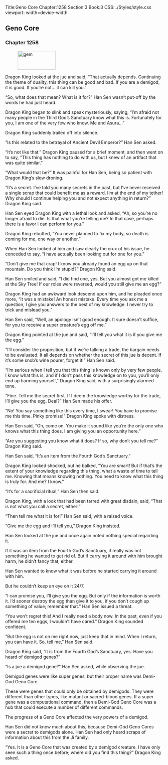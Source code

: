 Title:Geno Core 
Chapter:1258 
Section:3 
Book:3 
CSS:../Styles/style.css 
viewport: width=device-width
  
## Geno Core
### Chapter 1258 
<figure>
	<img src="../Images/gem.gif" alt="gem" id="gem" width="120" height="60" />
</figure>
  

  
  Dragon King looked at the jue and said, “That actually depends. Continuing the theme of duality, this thing can be good and bad. If you are a demigod, it is good. If you’re not… it can kill you.”

“So, what does that mean? What is it for?” Han Sen wasn’t put-off by the words he had just heard.

Dragon King began to slink and speak mysteriously, saying, “I’m afraid not many people in the Third God’s Sanctuary know what this is. Fortunately for you, I am one of the very few who know. Me and Asura…”

Dragon King suddenly trailed off into silence.

“Is this related to the betrayal of Ancient Devil Emperor?” Han Sen asked.

“It’s not like that.” Dragon King paused for a brief moment, and then went on to say, “This thing has nothing to do with us, but I knew of an artifact that was quite similar.”

“What would that be?” It was painful for Han Sen, being so patient with Dragon King’s slow droning.

“It’s a secret. I’ve told you many secrets in the past, but I’ve never received a single scrap that could benefit me as a reward. I’m at the end of my tether! Why should I continue helping you and not expect anything in return?” Dragon King said.

Han Sen eyed Dragon King with a lethal look and asked, “Ah, so you’re no longer afraid to die. Is that what you’re telling me? In that case, perhaps there is a favor I can perform for you.”

Dragon King rebutted, “You never planned to fix my body, so death is coming for me, one way or another.”

When Han Sen looked at him and saw clearly the crux of his issue, he conceded to say, “I have actually been looking out for one for you.”

“Don’t give me that crap! I know you already found an egg up on that mountain. Do you think I’m stupid?” Dragon King said.

Han Sen smiled and said, “I did find one, yes. But you almost got me killed at the Sky Tree! If our roles were reversed, would you still give me an egg?”

Dragon King had an awkward look descend upon him, and he pleaded once more, “It was a mistake! An honest mistake. Every time you ask me a question, I give you answers to the best of my knowledge. I never try to trick and mislead you.”

Han Sen said, “Well, an apology isn’t good enough. It sure doesn’t suffice, for you to receive a super creature’s egg off me.”

Dragon King pointed at the jue and said, “I’ll tell you what it is if you give me the egg.”

“I’ll consider the proposition, but if we’re talking a trade, the bargain needs to be evaluated. It all depends on whether the secret of this jue is decent. If it’s some snob’s wine pourer, forget it!” Han Sen said.

“I’m serious when I tell you that this thing is known only by very few people. I know what this is, and if I don’t pass this knowledge on to you, you’ll only end up harming yourself,” Dragon King said, with a surprisingly alarmed tone.

“Fine. Tell me the secret first. If I deem the knowledge worthy for the trade, I’ll give you the egg. Deal?” Han Sen made his offer.

“No! You say something like this every time, I swear! You have to promise me this time. Pinky promise!” Dragon King spoke with distress.

Han Sen said, “Oh, come on. You make it sound like you’re the only one who knows what this thing does. I am giving you an opportunity here.”

“Are you suggesting you know what it does? If so, why don’t you tell me?” Dragon King said.

Han Sen said, “It’s an item from the Fourth God’s Sanctuary.”

Dragon King looked shocked, but he balked, “You are smart! But if that’s the extent of your knowledge regarding this thing, what a waste of time to tell me. Knowing that means knowing nothing. You need to know what this thing is truly for. And me? I know.”

“It’s for a sacrificial ritual,” Han Sen then said.

Dragon King, with a look that had been tarred with great disdain, said, “That is not what you call a secret, either!”

“Then tell me what it is for!” Han Sen said, with a raised voice.

“Give me the egg and I’ll tell you,” Dragon King insisted.

Han Sen looked at the jue and once again noted nothing special regarding it.

If it was an item from the Fourth God’s Sanctuary, it really was not something he wanted to get rid of. But if carrying it around with him brought harm, he didn’t fancy that, either.

Han Sen wanted to know what it was before he started carrying it around with him.

But he couldn’t keep an eye on it 24/7.

“I can promise you, I’ll give you the egg. But only if the information is worth it. I’d sooner destroy the egg than give it to you, if you don’t cough up something of value; remember that.” Han Sen issued a threat.

“You won’t regret this! And I really need a body now. In the past, even if you offered me ten eggs, I wouldn’t have cared.” Dragon King sounded confident.

“But the egg is not on me right now, just keep that in mind. When I return, you can have it. So, tell me,” Han Sen said.

Dragon King said, “It is from the Fourth God’s Sanctuary, yes. Have you heard of demigod genes?”

“Is a jue a demigod gene?” Han Sen asked, while observing the jue.

Demigod genes were like super genes, but their proper name was Demi-God Geno Core.

These were genes that could only be obtained by demigods. They were different than other types, like mutant or sacred-blood genes. If a super gene was a computational command, then a Demi-God Geno Core was a hub that could execute a number of different commands.

The progress of a Geno Core affected the very powers of a demigod.

Han Sen did not know much about this, because Demi-God Geno Cores were a secret to demigods alone. Han Sen had only heard scraps of information about this from the Ji family.

“Yes. It is a Geno Core that was created by a demigod creature. I have only seen such a thing once before; where did you find this thing?” Dragon King asked.
